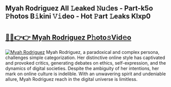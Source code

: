## Myah Rodriguez All 𝙻eaked 𝙽u𝚍es - Part-k5o 𝙿hotos B𝚒kini 𝚅𝚒deo - Hot 𝙿art 𝙻eaks KIxp0

# <h2><a href="http://ld30fr.urlbe.top/?page=Myah+Rodriguez">🔗🔗👉👉 Myah Rodriguez P𝚑oto𝚜Vid𝚎o</a></h2>

[![Myah Rodriguez](https://i.imgur.com/eBuTRDB.gif)](http://ld30fr.urlbe.top/?page=Myah+Rodriguez)
Myah Rodriguez, a paradoxical and complex persona, challenges simple categorization. Her distinctive online style has captivated and provoked critics, generating debates on ethics, self-expression, and the dynamics of digital societies. Despite the ambiguity of her intentions, her mark on online culture is indelible. With an unwavering spirit and undeniable allure, Myah Rodriguez reach in the digital universe is limitless.
